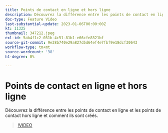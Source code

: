 ```yaml
---
title: Points de contact en ligne et hors ligne
description: Découvrez la différence entre les points de contact en ligne et les points de contact hors ligne et comment ils sont créés.
doc-type: Feature Video
last-substantial-update: 2023-01-06T00:00:00Z
kt: 11325
thumbnail: 347212.jpeg
exl-id: 5ab4f1c2-031b-4c51-81b1-e66cfe8321bf
source-git-commit: 9e38b740e29a827d5d64ef4e7fbf9e18dcf30643
workflow-type: tm+mt
source-wordcount: '38'
ht-degree: 0%

---
```


# Points de contact en ligne et hors ligne

Découvrez la différence entre les points de contact en ligne et les points de contact hors ligne et comment ils sont créés.

>[!VIDEO](https://video.tv.adobe.com/v/347212/?quality=12&learn=on)
